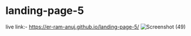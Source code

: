 # landing-page-5
live link:- https://er-ram-anuj.github.io/landing-page-5/
![Screenshot (49)](https://github.com/Er-Ram-Anuj/landing-page-5/assets/121351615/a7147d8c-6257-4105-84aa-e279db10c884)
